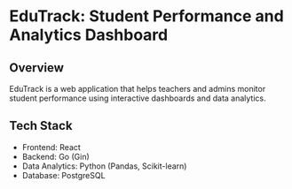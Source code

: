 # EduTrack: Student Performance and Analytics Dashboard

## Overview

EduTrack is a web application that helps teachers and admins monitor student performance using interactive dashboards and data analytics.

## Tech Stack

- Frontend: React
- Backend: Go (Gin)
- Data Analytics: Python (Pandas, Scikit-learn)
- Database: PostgreSQL
